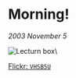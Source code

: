 Morning!
========

*2003 November 5*

![Lecturn box](https://farm5.staticflickr.com/4313/35260758664_0ae337efa4_c.jpg)\ 

[Flickr: `VHSB5U`](https://flic.kr/p/VHSB5U)

